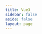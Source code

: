 ```yaml
---
title: Vue3
sidebar: false
aside: false
layout: page
---
```


<base-index :title="$frontmatter.title"/>
